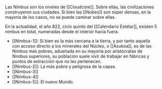Las Nimbus son los niveles de [[Cloudcore]].
Sobre ellas, las civilizaciones construyeron sus ciudades. Si bien las [[Nubes]] son súper densas, en la mayoría de los casos, no se puede caminar sobre ellas.

En la actualidad, el año 822, ciclo quinto del [[Calendario Estelar]], existen 5 nimbus en total, numeradas desde el interior hacia fuera.

- [[Nimbus-1]]: Si bien es la más cercana a la tierra, y por tanto aquella con acceso directo a los minerales del Núcleo, o [[Asukoa]], es de las Nimbus más pobres, adueñada en su mayoría por aristócratas de Nimbus superiores, su población suele vivir de trabajar en fábricas y puntos de extracción que no les pertenecen.
- [[Nimbus-2]]: La más pobre y peligrosa de la capas.
- [[Nimbus-3]]
- [[Nimbus-4]]
- [[Nimbus-5]]: El nuevo Mundo.   